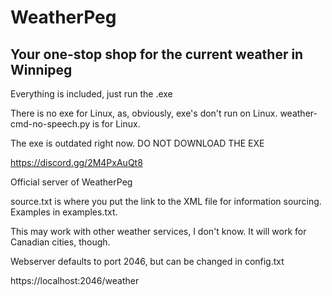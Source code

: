 # WeatherPeg

## Your one-stop shop for the current weather in Winnipeg

Everything is included, just run the .exe

There is no exe for Linux, as, obviously, exe's don't run on Linux. weather-cmd-no-speech.py is for Linux. 

The exe is outdated right now. DO NOT DOWNLOAD THE EXE

https://discord.gg/2M4PxAuQt8

Official server of WeatherPeg

source.txt is where you put the link to the XML file for information sourcing. Examples in examples.txt. 

This may work with other weather services, I don't know. It will work for Canadian cities, though. 

Webserver defaults to port 2046, but can be changed in config.txt

https://localhost:2046/weather
